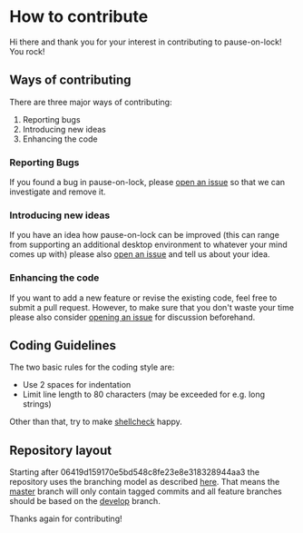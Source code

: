 # How to contribute

Hi there and thank you for your interest in contributing to pause-on-lock! You rock!

## Ways of contributing

There are three major ways of contributing:

  1. Reporting bugs
  2. Introducing new ideas
  3. Enhancing the code
  
### Reporting Bugs
  
If you found a bug in pause-on-lock, please [open an issue](https://github.com/folixg/pause-on-lock/issues/new/choose)
so that we can investigate and remove it.
  
### Introducing new ideas

If you have an idea how pause-on-lock can be improved (this can range from supporting an additional desktop environment
to whatever your mind comes up with) please also [open an issue](https://github.com/folixg/pause-on-lock/issues/new/choose)
and tell us about your idea.
  
### Enhancing the code

If you want to add a new feature or revise the existing code, feel free to submit a pull request. However, to make
sure that you don't waste your time please also consider [opening an issue](https://github.com/folixg/pause-on-lock/issues/new/choose)
for discussion beforehand.

## Coding Guidelines

The two basic rules for the coding style are:

  - Use 2 spaces for indentation
  - Limit line length to 80 characters (may be exceeded for e.g. long strings)

Other than that, try to make [shellcheck](https://github.com/koalaman/shellcheck) happy.

## Repository layout

Starting after 06419d159170e5bd548c8fe23e8e318328944aa3 the repository uses the
branching model as described
[here](https://nvie.com/posts/a-successful-git-branching-model/).  That means
the [master](https://github.com/folixg/pause-on-lock/tree/master) branch will
only contain tagged commits and all feature branches should be based on the
[develop](https://github.com/folixg/pause-on-lock/tree/develop) branch.

Thanks again for contributing!
